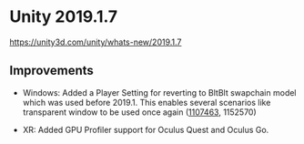 # Unity 2019.1.7
https://unity3d.com/unity/whats-new/2019.1.7

## Improvements

<ul>
<li><p>Windows: Added a Player Setting for reverting to BltBlt swapchain model which was used before 2019.1. This enables several scenarios like transparent window to be used once again (<a href="https://issuetracker.unity3d.com/issues/regression-window-as-a-transparent-overlay-fails-when-using-dwmextendframeintoclientarea-in-the-2019-dot-1-versions">1107463</a>, 1152570)</p></li>
<li><p>XR: Added GPU Profiler support for Oculus Quest and Oculus Go.</p></li>
</ul>
